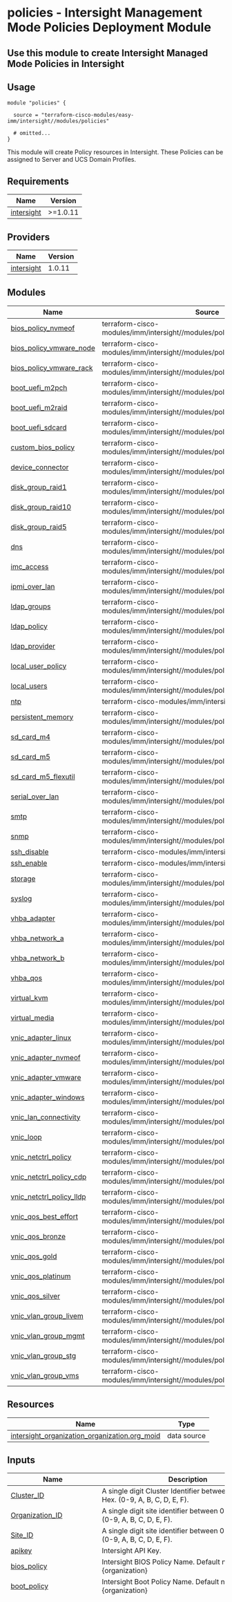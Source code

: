 # policies - Intersight Management Mode Policies Deployment Module

## Use this module to create Intersight Managed Mode Policies in Intersight

## Usage

```hcl
module "policies" {

  source = "terraform-cisco-modules/easy-imm/intersight//modules/policies"

  # omitted...
}
```

This module will create Policy resources in Intersight.  These Policies can be assigned to Server and UCS Domain Profiles.  

<!-- BEGINNING OF PRE-COMMIT-TERRAFORM DOCS HOOK -->
## Requirements

| Name | Version |
|------|---------|
| <a name="requirement_intersight"></a> [intersight](#requirement\_intersight) | >=1.0.11 |

## Providers

| Name | Version |
|------|---------|
| <a name="provider_intersight"></a> [intersight](#provider\_intersight) | 1.0.11 |

## Modules

| Name | Source | Version |
|------|--------|---------|
| <a name="module_bios_policy_nvmeof"></a> [bios\_policy\_nvmeof](#module\_bios\_policy\_nvmeof) | terraform-cisco-modules/imm/intersight//modules/policies_bios | n/a |
| <a name="module_bios_policy_vmware_node"></a> [bios\_policy\_vmware\_node](#module\_bios\_policy\_vmware\_node) | terraform-cisco-modules/imm/intersight//modules/policies_bios | n/a |
| <a name="module_bios_policy_vmware_rack"></a> [bios\_policy\_vmware\_rack](#module\_bios\_policy\_vmware\_rack) | terraform-cisco-modules/imm/intersight//modules/policies_bios | n/a |
| <a name="module_boot_uefi_m2pch"></a> [boot\_uefi\_m2pch](#module\_boot\_uefi\_m2pch) | terraform-cisco-modules/imm/intersight//modules/policies_boot_order | n/a |
| <a name="module_boot_uefi_m2raid"></a> [boot\_uefi\_m2raid](#module\_boot\_uefi\_m2raid) | terraform-cisco-modules/imm/intersight//modules/policies_boot_order | n/a |
| <a name="module_boot_uefi_sdcard"></a> [boot\_uefi\_sdcard](#module\_boot\_uefi\_sdcard) | terraform-cisco-modules/imm/intersight//modules/policies_boot_order | n/a |
| <a name="module_custom_bios_policy"></a> [custom\_bios\_policy](#module\_custom\_bios\_policy) | terraform-cisco-modules/imm/intersight//modules/policies_bios | n/a |
| <a name="module_device_connector"></a> [device\_connector](#module\_device\_connector) | terraform-cisco-modules/imm/intersight//modules/policies_device_connector | n/a |
| <a name="module_disk_group_raid1"></a> [disk\_group\_raid1](#module\_disk\_group\_raid1) | terraform-cisco-modules/imm/intersight//modules/policies_disk_group | n/a |
| <a name="module_disk_group_raid10"></a> [disk\_group\_raid10](#module\_disk\_group\_raid10) | terraform-cisco-modules/imm/intersight//modules/policies_disk_group | n/a |
| <a name="module_disk_group_raid5"></a> [disk\_group\_raid5](#module\_disk\_group\_raid5) | terraform-cisco-modules/imm/intersight//modules/policies_disk_group | n/a |
| <a name="module_dns"></a> [dns](#module\_dns) | terraform-cisco-modules/imm/intersight//modules/policies_network_connectivity | n/a |
| <a name="module_imc_access"></a> [imc\_access](#module\_imc\_access) | terraform-cisco-modules/imm/intersight//modules/policies_imc_access | n/a |
| <a name="module_ipmi_over_lan"></a> [ipmi\_over\_lan](#module\_ipmi\_over\_lan) | terraform-cisco-modules/imm/intersight//modules/policies_ipmi_over_lan | n/a |
| <a name="module_ldap_groups"></a> [ldap\_groups](#module\_ldap\_groups) | terraform-cisco-modules/imm/intersight//modules/policies_ldap_group | n/a |
| <a name="module_ldap_policy"></a> [ldap\_policy](#module\_ldap\_policy) | terraform-cisco-modules/imm/intersight//modules/policies_ldap_policy | n/a |
| <a name="module_ldap_provider"></a> [ldap\_provider](#module\_ldap\_provider) | terraform-cisco-modules/imm/intersight//modules/policies_ldap_provider | n/a |
| <a name="module_local_user_policy"></a> [local\_user\_policy](#module\_local\_user\_policy) | terraform-cisco-modules/imm/intersight//modules/policies_local_user_policy | n/a |
| <a name="module_local_users"></a> [local\_users](#module\_local\_users) | terraform-cisco-modules/imm/intersight//modules/policies_local_user | n/a |
| <a name="module_ntp"></a> [ntp](#module\_ntp) | terraform-cisco-modules/imm/intersight//modules/policies_ntp | n/a |
| <a name="module_persistent_memory"></a> [persistent\_memory](#module\_persistent\_memory) | terraform-cisco-modules/imm/intersight//modules/policies_persistent_memory | n/a |
| <a name="module_sd_card_m4"></a> [sd\_card\_m4](#module\_sd\_card\_m4) | terraform-cisco-modules/imm/intersight//modules/policies_sd_card | n/a |
| <a name="module_sd_card_m5"></a> [sd\_card\_m5](#module\_sd\_card\_m5) | terraform-cisco-modules/imm/intersight//modules/policies_sd_card | n/a |
| <a name="module_sd_card_m5_flexutil"></a> [sd\_card\_m5\_flexutil](#module\_sd\_card\_m5\_flexutil) | terraform-cisco-modules/imm/intersight//modules/policies_sd_card | n/a |
| <a name="module_serial_over_lan"></a> [serial\_over\_lan](#module\_serial\_over\_lan) | terraform-cisco-modules/imm/intersight//modules/policies_serial_over_lan | n/a |
| <a name="module_smtp"></a> [smtp](#module\_smtp) | terraform-cisco-modules/imm/intersight//modules/policies_smtp | n/a |
| <a name="module_snmp"></a> [snmp](#module\_snmp) | terraform-cisco-modules/imm/intersight//modules/policies_snmp | n/a |
| <a name="module_ssh_disable"></a> [ssh\_disable](#module\_ssh\_disable) | terraform-cisco-modules/imm/intersight//modules/policies_ssh | n/a |
| <a name="module_ssh_enable"></a> [ssh\_enable](#module\_ssh\_enable) | terraform-cisco-modules/imm/intersight//modules/policies_ssh | n/a |
| <a name="module_storage"></a> [storage](#module\_storage) | terraform-cisco-modules/imm/intersight//modules/policies_storage | n/a |
| <a name="module_syslog"></a> [syslog](#module\_syslog) | terraform-cisco-modules/imm/intersight//modules/policies_syslog | n/a |
| <a name="module_vhba_adapter"></a> [vhba\_adapter](#module\_vhba\_adapter) | terraform-cisco-modules/imm/intersight//modules/policies_vhba_adapter | n/a |
| <a name="module_vhba_network_a"></a> [vhba\_network\_a](#module\_vhba\_network\_a) | terraform-cisco-modules/imm/intersight//modules/policies_vhba_network | n/a |
| <a name="module_vhba_network_b"></a> [vhba\_network\_b](#module\_vhba\_network\_b) | terraform-cisco-modules/imm/intersight//modules/policies_vhba_network | n/a |
| <a name="module_vhba_qos"></a> [vhba\_qos](#module\_vhba\_qos) | terraform-cisco-modules/imm/intersight//modules/policies_vhba_qos | n/a |
| <a name="module_virtual_kvm"></a> [virtual\_kvm](#module\_virtual\_kvm) | terraform-cisco-modules/imm/intersight//modules/policies_virtual_kvm | n/a |
| <a name="module_virtual_media"></a> [virtual\_media](#module\_virtual\_media) | terraform-cisco-modules/imm/intersight//modules/policies_virtual_media | n/a |
| <a name="module_vnic_adapter_linux"></a> [vnic\_adapter\_linux](#module\_vnic\_adapter\_linux) | terraform-cisco-modules/imm/intersight//modules/policies_vnic_adapter | n/a |
| <a name="module_vnic_adapter_nvmeof"></a> [vnic\_adapter\_nvmeof](#module\_vnic\_adapter\_nvmeof) | terraform-cisco-modules/imm/intersight//modules/policies_vnic_adapter | n/a |
| <a name="module_vnic_adapter_vmware"></a> [vnic\_adapter\_vmware](#module\_vnic\_adapter\_vmware) | terraform-cisco-modules/imm/intersight//modules/policies_vnic_adapter | n/a |
| <a name="module_vnic_adapter_windows"></a> [vnic\_adapter\_windows](#module\_vnic\_adapter\_windows) | terraform-cisco-modules/imm/intersight//modules/policies_vnic_adapter | n/a |
| <a name="module_vnic_lan_connectivity"></a> [vnic\_lan\_connectivity](#module\_vnic\_lan\_connectivity) | terraform-cisco-modules/imm/intersight//modules/policies_vnic_lan_connectivity | n/a |
| <a name="module_vnic_loop"></a> [vnic\_loop](#module\_vnic\_loop) | terraform-cisco-modules/imm/intersight//modules/policies_vnic_loop | n/a |
| <a name="module_vnic_netctrl_policy"></a> [vnic\_netctrl\_policy](#module\_vnic\_netctrl\_policy) | terraform-cisco-modules/imm/intersight//modules/policies_vnic_network_control | n/a |
| <a name="module_vnic_netctrl_policy_cdp"></a> [vnic\_netctrl\_policy\_cdp](#module\_vnic\_netctrl\_policy\_cdp) | terraform-cisco-modules/imm/intersight//modules/policies_vnic_network_control | n/a |
| <a name="module_vnic_netctrl_policy_lldp"></a> [vnic\_netctrl\_policy\_lldp](#module\_vnic\_netctrl\_policy\_lldp) | terraform-cisco-modules/imm/intersight//modules/policies_vnic_network_control | n/a |
| <a name="module_vnic_qos_best_effort"></a> [vnic\_qos\_best\_effort](#module\_vnic\_qos\_best\_effort) | terraform-cisco-modules/imm/intersight//modules/policies_vnic_qos | n/a |
| <a name="module_vnic_qos_bronze"></a> [vnic\_qos\_bronze](#module\_vnic\_qos\_bronze) | terraform-cisco-modules/imm/intersight//modules/policies_vnic_qos | n/a |
| <a name="module_vnic_qos_gold"></a> [vnic\_qos\_gold](#module\_vnic\_qos\_gold) | terraform-cisco-modules/imm/intersight//modules/policies_vnic_qos | n/a |
| <a name="module_vnic_qos_platinum"></a> [vnic\_qos\_platinum](#module\_vnic\_qos\_platinum) | terraform-cisco-modules/imm/intersight//modules/policies_vnic_qos | n/a |
| <a name="module_vnic_qos_silver"></a> [vnic\_qos\_silver](#module\_vnic\_qos\_silver) | terraform-cisco-modules/imm/intersight//modules/policies_vnic_qos | n/a |
| <a name="module_vnic_vlan_group_livem"></a> [vnic\_vlan\_group\_livem](#module\_vnic\_vlan\_group\_livem) | terraform-cisco-modules/imm/intersight//modules/policies_vnic_network_group | n/a |
| <a name="module_vnic_vlan_group_mgmt"></a> [vnic\_vlan\_group\_mgmt](#module\_vnic\_vlan\_group\_mgmt) | terraform-cisco-modules/imm/intersight//modules/policies_vnic_network_group | n/a |
| <a name="module_vnic_vlan_group_stg"></a> [vnic\_vlan\_group\_stg](#module\_vnic\_vlan\_group\_stg) | terraform-cisco-modules/imm/intersight//modules/policies_vnic_network_group | n/a |
| <a name="module_vnic_vlan_group_vms"></a> [vnic\_vlan\_group\_vms](#module\_vnic\_vlan\_group\_vms) | terraform-cisco-modules/imm/intersight//modules/policies_vnic_network_group | n/a |

## Resources

| Name | Type |
|------|------|
| [intersight_organization_organization.org_moid](https://registry.terraform.io/providers/CiscoDevNet/intersight/latest/docs/data-sources/organization_organization) | data source |

## Inputs

| Name | Description | Type | Default | Required |
|------|-------------|------|---------|:--------:|
| <a name="input_Cluster_ID"></a> [Cluster\_ID](#input\_Cluster\_ID) | A single digit Cluster Identifier between 0 and 256 in Hex. (0-9, A, B, C, D, E, F). | `string` | `"0"` | no |
| <a name="input_Organization_ID"></a> [Organization\_ID](#input\_Organization\_ID) | A single digit site identifier between 0 and 15 in Hex. (0-9, A, B, C, D, E, F). | `string` | `"0"` | no |
| <a name="input_Site_ID"></a> [Site\_ID](#input\_Site\_ID) | A single digit site identifier between 0 and 15 in Hex. (0-9, A, B, C, D, E, F). | `string` | `"0"` | no |
| <a name="input_apikey"></a> [apikey](#input\_apikey) | Intersight API Key. | `string` | n/a | yes |
| <a name="input_bios_policy"></a> [bios\_policy](#input\_bios\_policy) | Intersight BIOS Policy Name.  Default name is {organization} | `string` | `""` | no |
| <a name="input_boot_policy"></a> [boot\_policy](#input\_boot\_policy) | Intersight Boot Policy Name.  Default name is {organization} | `string` | `""` | no |
| <a name="input_custom_bios_policy"></a> [custom\_bios\_policy](#input\_custom\_bios\_policy) | Intersight UCS Domain Profile Variable Map.<br>1. organization - Name of the Intersight Organization to assign this pool to.  https://intersight.com/an/settings/organizations/ <br>2. For the remainder of the option documentation refer to these sources:<br>* https://github.com/terraform-cisco-modules/terraform-intersight-imm/tree/master/modules/domain_profile_cluster<br>* https://github.com/terraform-cisco-modules/terraform-intersight-imm/tree/master/modules/domain_profile_switch | <pre>map(object(<br>    {<br>      description                           = optional(string)<br>      organization                          = optional(string)<br>      name                                  = optional(string)<br>      profiles                              = optional(list(string))<br>      tags                                  = optional(list(map(string)))<br>      boot_option_num_retry                 = optional(string)<br>      boot_option_re_cool_down              = optional(string)<br>      boot_option_retry                     = optional(string)<br>      ipv4http                              = optional(string)<br>      ipv4pxe                               = optional(string)<br>      ipv6http                              = optional(string)<br>      ipv6pxe                               = optional(string)<br>      network_stack                         = optional(string)<br>      onboard_scu_storage_support           = optional(string)<br>      onboard_scu_storage_sw_stack          = optional(string)<br>      pop_support                           = optional(string)<br>      psata                                 = optional(string)<br>      sata_mode_select                      = optional(string)<br>      vmd_enable                            = optional(string)<br>      intel_vt_for_directed_io              = optional(string)<br>      intel_vtd_coherency_support           = optional(string)<br>      intel_vtd_interrupt_remapping         = optional(string)<br>      intel_vtd_pass_through_dma_support    = optional(string)<br>      intel_vtdats_support                  = optional(string)<br>      acs_control_gpu1state                 = optional(string)<br>      acs_control_gpu2state                 = optional(string)<br>      acs_control_gpu3state                 = optional(string)<br>      acs_control_gpu4state                 = optional(string)<br>      acs_control_gpu5state                 = optional(string)<br>      acs_control_gpu6state                 = optional(string)<br>      acs_control_gpu7state                 = optional(string)<br>      acs_control_gpu8state                 = optional(string)<br>      acs_control_slot11state               = optional(string)<br>      acs_control_slot12state               = optional(string)<br>      acs_control_slot13state               = optional(string)<br>      acs_control_slot14state               = optional(string)<br>      cdn_support                           = optional(string)<br>      edpc_en                               = optional(string)<br>      enable_clock_spread_spec              = optional(string)<br>      lom_port0state                        = optional(string)<br>      lom_port1state                        = optional(string)<br>      lom_port2state                        = optional(string)<br>      lom_port3state                        = optional(string)<br>      lom_ports_all_state                   = optional(string)<br>      pci_option_ro_ms                      = optional(string)<br>      pci_rom_clp                           = optional(string)<br>      pcie_ari_support                      = optional(string)<br>      pcie_pll_ssc                          = optional(string)<br>      pcie_slot_mraid1link_speed            = optional(string)<br>      pcie_slot_mraid1option_rom            = optional(string)<br>      pcie_slot_mraid2link_speed            = optional(string)<br>      pcie_slot_mraid2option_rom            = optional(string)<br>      pcie_slot_mstorraid_link_speed        = optional(string)<br>      pcie_slot_mstorraid_option_rom        = optional(string)<br>      pcie_slot_nvme1link_speed             = optional(string)<br>      pcie_slot_nvme1option_rom             = optional(string)<br>      pcie_slot_nvme2link_speed             = optional(string)<br>      pcie_slot_nvme2option_rom             = optional(string)<br>      pcie_slot_nvme3link_speed             = optional(string)<br>      pcie_slot_nvme3option_rom             = optional(string)<br>      pcie_slot_nvme4link_speed             = optional(string)<br>      pcie_slot_nvme4option_rom             = optional(string)<br>      pcie_slot_nvme5link_speed             = optional(string)<br>      pcie_slot_nvme5option_rom             = optional(string)<br>      pcie_slot_nvme6link_speed             = optional(string)<br>      pcie_slot_nvme6option_rom             = optional(string)<br>      slot10link_speed                      = optional(string)<br>      slot10state                           = optional(string)<br>      slot11link_speed                      = optional(string)<br>      slot11state                           = optional(string)<br>      slot12link_speed                      = optional(string)<br>      slot12state                           = optional(string)<br>      slot13state                           = optional(string)<br>      slot14state                           = optional(string)<br>      slot1link_speed                       = optional(string)<br>      slot1state                            = optional(string)<br>      slot2link_speed                       = optional(string)<br>      slot2state                            = optional(string)<br>      slot3link_speed                       = optional(string)<br>      slot3state                            = optional(string)<br>      slot4link_speed                       = optional(string)<br>      slot4state                            = optional(string)<br>      slot5link_speed                       = optional(string)<br>      slot5state                            = optional(string)<br>      slot6link_speed                       = optional(string)<br>      slot6state                            = optional(string)<br>      slot7link_speed                       = optional(string)<br>      slot7state                            = optional(string)<br>      slot8link_speed                       = optional(string)<br>      slot8state                            = optional(string)<br>      slot9link_speed                       = optional(string)<br>      slot9state                            = optional(string)<br>      slot_flom_link_speed                  = optional(string)<br>      slot_front_nvme10link_speed           = optional(string)<br>      slot_front_nvme10option_rom           = optional(string)<br>      slot_front_nvme11link_speed           = optional(string)<br>      slot_front_nvme11option_rom           = optional(string)<br>      slot_front_nvme12link_speed           = optional(string)<br>      slot_front_nvme12option_rom           = optional(string)<br>      slot_front_nvme13option_rom           = optional(string)<br>      slot_front_nvme14option_rom           = optional(string)<br>      slot_front_nvme15option_rom           = optional(string)<br>      slot_front_nvme16option_rom           = optional(string)<br>      slot_front_nvme17option_rom           = optional(string)<br>      slot_front_nvme18option_rom           = optional(string)<br>      slot_front_nvme19option_rom           = optional(string)<br>      slot_front_nvme1link_speed            = optional(string)<br>      slot_front_nvme1option_rom            = optional(string)<br>      slot_front_nvme20option_rom           = optional(string)<br>      slot_front_nvme21option_rom           = optional(string)<br>      slot_front_nvme22option_rom           = optional(string)<br>      slot_front_nvme23option_rom           = optional(string)<br>      slot_front_nvme24option_rom           = optional(string)<br>      slot_front_nvme2link_speed            = optional(string)<br>      slot_front_nvme2option_rom            = optional(string)<br>      slot_front_nvme3link_speed            = optional(string)<br>      slot_front_nvme3option_rom            = optional(string)<br>      slot_front_nvme4link_speed            = optional(string)<br>      slot_front_nvme4option_rom            = optional(string)<br>      slot_front_nvme5link_speed            = optional(string)<br>      slot_front_nvme5option_rom            = optional(string)<br>      slot_front_nvme6link_speed            = optional(string)<br>      slot_front_nvme6option_rom            = optional(string)<br>      slot_front_nvme7link_speed            = optional(string)<br>      slot_front_nvme7option_rom            = optional(string)<br>      slot_front_nvme8link_speed            = optional(string)<br>      slot_front_nvme8option_rom            = optional(string)<br>      slot_front_nvme9link_speed            = optional(string)<br>      slot_front_nvme9option_rom            = optional(string)<br>      slot_front_slot5link_speed            = optional(string)<br>      slot_front_slot6link_speed            = optional(string)<br>      slot_gpu1state                        = optional(string)<br>      slot_gpu2state                        = optional(string)<br>      slot_gpu3state                        = optional(string)<br>      slot_gpu4state                        = optional(string)<br>      slot_gpu5state                        = optional(string)<br>      slot_gpu6state                        = optional(string)<br>      slot_gpu7state                        = optional(string)<br>      slot_gpu8state                        = optional(string)<br>      slot_hba_link_speed                   = optional(string)<br>      slot_hba_state                        = optional(string)<br>      slot_lom1link                         = optional(string)<br>      slot_lom2link                         = optional(string)<br>      slot_mezz_state                       = optional(string)<br>      slot_mlom_link_speed                  = optional(string)<br>      slot_mlom_state                       = optional(string)<br>      slot_mraid_link_speed                 = optional(string)<br>      slot_mraid_state                      = optional(string)<br>      slot_n10state                         = optional(string)<br>      slot_n11state                         = optional(string)<br>      slot_n12state                         = optional(string)<br>      slot_n13state                         = optional(string)<br>      slot_n14state                         = optional(string)<br>      slot_n15state                         = optional(string)<br>      slot_n16state                         = optional(string)<br>      slot_n17state                         = optional(string)<br>      slot_n18state                         = optional(string)<br>      slot_n19state                         = optional(string)<br>      slot_n1state                          = optional(string)<br>      slot_n20state                         = optional(string)<br>      slot_n21state                         = optional(string)<br>      slot_n22state                         = optional(string)<br>      slot_n23state                         = optional(string)<br>      slot_n24state                         = optional(string)<br>      slot_n2state                          = optional(string)<br>      slot_n3state                          = optional(string)<br>      slot_n4state                          = optional(string)<br>      slot_n5state                          = optional(string)<br>      slot_n6state                          = optional(string)<br>      slot_n7state                          = optional(string)<br>      slot_n8state                          = optional(string)<br>      slot_n9state                          = optional(string)<br>      slot_raid_link_speed                  = optional(string)<br>      slot_raid_state                       = optional(string)<br>      slot_rear_nvme1link_speed             = optional(string)<br>      slot_rear_nvme1state                  = optional(string)<br>      slot_rear_nvme2link_speed             = optional(string)<br>      slot_rear_nvme2state                  = optional(string)<br>      slot_rear_nvme3link_speed             = optional(string)<br>      slot_rear_nvme3state                  = optional(string)<br>      slot_rear_nvme4link_speed             = optional(string)<br>      slot_rear_nvme4state                  = optional(string)<br>      slot_rear_nvme5state                  = optional(string)<br>      slot_rear_nvme6state                  = optional(string)<br>      slot_rear_nvme7state                  = optional(string)<br>      slot_rear_nvme8state                  = optional(string)<br>      slot_riser1link_speed                 = optional(string)<br>      slot_riser1slot1link_speed            = optional(string)<br>      slot_riser1slot2link_speed            = optional(string)<br>      slot_riser1slot3link_speed            = optional(string)<br>      slot_riser2link_speed                 = optional(string)<br>      slot_riser2slot4link_speed            = optional(string)<br>      slot_riser2slot5link_speed            = optional(string)<br>      slot_riser2slot6link_speed            = optional(string)<br>      slot_sas_state                        = optional(string)<br>      slot_ssd_slot1link_speed              = optional(string)<br>      slot_ssd_slot2link_speed              = optional(string)<br>      post_error_pause                      = optional(string)<br>      tpm_support                           = optional(string)<br>      advanced_mem_test                     = optional(string)<br>      bme_dma_mitigation                    = optional(string)<br>      burst_and_postponed_refresh           = optional(string)<br>      cbs_cmn_cpu_smee                      = optional(string)<br>      cbs_cmn_gnb_nb_iommu                  = optional(string)<br>      cbs_cmn_mem_ctrl_bank_group_swap_ddr4 = optional(string)<br>      cbs_cmn_mem_map_bank_interleave_ddr4  = optional(string)<br>      cbs_dbg_cpu_snp_mem_cover             = optional(string)<br>      cbs_dbg_cpu_snp_mem_size_cover        = optional(string)<br>      cbs_df_cmn_dram_nps                   = optional(string)<br>      cbs_df_cmn_mem_intlv                  = optional(string)<br>      cbs_df_cmn_mem_intlv_size             = optional(string)<br>      cbs_sev_snp_support                   = optional(string)<br>      cke_low_policy                        = optional(string)<br>      cr_qos                                = optional(string)<br>      crfastgo_config                       = optional(string)<br>      dcpmm_firmware_downgrade              = optional(string)<br>      dram_refresh_rate                     = optional(string)<br>      dram_sw_thermal_throttling            = optional(string)<br>      eadr_support                          = optional(string)<br>      lv_ddr_mode                           = optional(string)<br>      memory_bandwidth_boost                = optional(string)<br>      memory_refresh_rate                   = optional(string)<br>      memory_size_limit                     = optional(string)<br>      memory_thermal_throttling             = optional(string)<br>      mirroring_mode                        = optional(string)<br>      numa_optimized                        = optional(string)<br>      nvmdimm_perform_config                = optional(string)<br>      operation_mode                        = optional(string)<br>      panic_high_watermark                  = optional(string)<br>      partial_cache_line_sparing            = optional(string)<br>      partial_mirror_mode_config            = optional(string)<br>      partial_mirror_percent                = optional(string)<br>      partial_mirror_value1                 = optional(string)<br>      partial_mirror_value2                 = optional(string)<br>      partial_mirror_value3                 = optional(string)<br>      partial_mirror_value4                 = optional(string)<br>      pc_ie_ras_support                     = optional(string)<br>      post_package_repair                   = optional(string)<br>      select_memory_ras_configuration       = optional(string)<br>      select_ppr_type                       = optional(string)<br>      sev                                   = optional(string)<br>      smee                                  = optional(string)<br>      snoopy_mode_for2lm                    = optional(string)<br>      snoopy_mode_for_ad                    = optional(string)<br>      sparing_mode                          = optional(string)<br>      tsme                                  = optional(string)<br>      uma_based_clustering                  = optional(string)<br>      vol_memory_mode                       = optional(string)<br>      aspm_support                          = optional(string)<br>      ioh_resource                          = optional(string)<br>      memory_mapped_io_above4gb             = optional(string)<br>      mmcfg_base                            = optional(string)<br>      onboard10gbit_lom                     = optional(string)<br>      onboard_gbit_lom                      = optional(string)<br>      pc_ie_ssd_hot_plug_support            = optional(string)<br>      sr_iov                                = optional(string)<br>      vga_priority                          = optional(string)<br>      cbs_cmn_cpu_cpb                       = optional(string)<br>      cbs_cmn_cpu_global_cstate_ctrl        = optional(string)<br>      cbs_cmn_cpu_l1stream_hw_prefetcher    = optional(string)<br>      cbs_cmn_cpu_l2stream_hw_prefetcher    = optional(string)<br>      cbs_cmn_determinism_slider            = optional(string)<br>      cbs_cmn_efficiency_mode_en            = optional(string)<br>      cbs_cmn_gnb_smucppc                   = optional(string)<br>      cbs_cmnc_tdp_ctl                      = optional(string)<br>      adjacent_cache_line_prefetch          = optional(string)<br>      altitude                              = optional(string)<br>      auto_cc_state                         = optional(string)<br>      autonumous_cstate_enable              = optional(string)<br>      boot_performance_mode                 = optional(string)<br>      cbs_cmn_apbdis                        = optional(string)<br>      cbs_cmn_cpu_gen_downcore_ctrl         = optional(string)<br>      cbs_cmn_cpu_streaming_stores_ctrl     = optional(string)<br>      cbs_cmn_fixed_soc_pstate              = optional(string)<br>      cbs_cmn_gnb_smu_df_cstates            = optional(string)<br>      cbs_cpu_ccd_ctrl_ssp                  = optional(string)<br>      cbs_cpu_core_ctrl                     = optional(string)<br>      cbs_cpu_smt_ctrl                      = optional(string)<br>      cbs_df_cmn_acpi_srat_l3numa           = optional(string)<br>      channel_inter_leave                   = optional(string)<br>      cisco_xgmi_max_speed                  = optional(string)<br>      closed_loop_therm_throtl              = optional(string)<br>      cmci_enable                           = optional(string)<br>      config_tdp                            = optional(string)<br>      config_tdp_level                      = optional(string)<br>      core_multi_processing                 = optional(string)<br>      cpu_energy_performance                = optional(string)<br>      cpu_frequency_floor                   = optional(string)<br>      cpu_performance                       = optional(string)<br>      cpu_power_management                  = optional(string)<br>      demand_scrub                          = optional(string)<br>      direct_cache_access                   = optional(string)<br>      dram_clock_throttling                 = optional(string)<br>      energy_efficient_turbo                = optional(string)<br>      eng_perf_tuning                       = optional(string)<br>      enhanced_intel_speed_step_tech        = optional(string)<br>      epp_enable                            = optional(string)<br>      epp_profile                           = optional(string)<br>      execute_disable_bit                   = optional(string)<br>      extended_apic                         = optional(string)<br>      hardware_prefetch                     = optional(string)<br>      hwpm_enable                           = optional(string)<br>      imc_interleave                        = optional(string)<br>      intel_dynamic_speed_select            = optional(string)<br>      intel_hyper_threading_tech            = optional(string)<br>      intel_speed_select                    = optional(string)<br>      intel_turbo_boost_tech                = optional(string)<br>      intel_virtualization_technology       = optional(string)<br>      ioh_error_enable                      = optional(string)<br>      ip_prefetch                           = optional(string)<br>      kti_prefetch                          = optional(string)<br>      llc_prefetch                          = optional(string)<br>      memory_inter_leave                    = optional(string)<br>      package_cstate_limit                  = optional(string)<br>      patrol_scrub                          = optional(string)<br>      patrol_scrub_duration                 = optional(string)<br>      processor_c1e                         = optional(string)<br>      processor_c3report                    = optional(string)<br>      processor_c6report                    = optional(string)<br>      processor_cstate                      = optional(string)<br>      pstate_coord_type                     = optional(string)<br>      pwr_perf_tuning                       = optional(string)<br>      qpi_link_speed                        = optional(string)<br>      rank_inter_leave                      = optional(string)<br>      single_pctl_enable                    = optional(string)<br>      smt_mode                              = optional(string)<br>      snc                                   = optional(string)<br>      streamer_prefetch                     = optional(string)<br>      svm_mode                              = optional(string)<br>      ufs_disable                           = optional(string)<br>      work_load_config                      = optional(string)<br>      xpt_prefetch                          = optional(string)<br>      qpi_link_frequency                    = optional(string)<br>      qpi_snoop_mode                        = optional(string)<br>      serial_port_aenable                   = optional(string)<br>      assert_nmi_on_perr                    = optional(string)<br>      assert_nmi_on_serr                    = optional(string)<br>      baud_rate                             = optional(string)<br>      cdn_enable                            = optional(string)<br>      cisco_adaptive_mem_training           = optional(string)<br>      cisco_debug_level                     = optional(string)<br>      cisco_oprom_launch_optimization       = optional(string)<br>      console_redirection                   = optional(string)<br>      flow_control                          = optional(string)<br>      frb2enable                            = optional(string)<br>      legacy_os_redirection                 = optional(string)<br>      os_boot_watchdog_timer                = optional(string)<br>      os_boot_watchdog_timer_policy         = optional(string)<br>      os_boot_watchdog_timer_timeout        = optional(string)<br>      out_of_band_mgmt_port                 = optional(string)<br>      putty_key_pad                         = optional(string)<br>      redirection_after_post                = optional(string)<br>      terminal_type                         = optional(string)<br>      ucsm_boot_order_rule                  = optional(string)<br>      enable_mktme                          = optional(string)<br>      enable_sgx                            = optional(string)<br>      enable_tme                            = optional(string)<br>      epoch_update                          = optional(string)<br>      sgx_auto_registration_agent           = optional(string)<br>      sgx_epoch0                            = optional(string)<br>      sgx_epoch1                            = optional(string)<br>      sgx_factory_reset                     = optional(string)<br>      sgx_le_pub_key_hash0                  = optional(string)<br>      sgx_le_pub_key_hash1                  = optional(string)<br>      sgx_le_pub_key_hash2                  = optional(string)<br>      sgx_le_pub_key_hash3                  = optional(string)<br>      sgx_le_wr                             = optional(string)<br>      sgx_package_info_in_band_access       = optional(string)<br>      sgx_qos                               = optional(string)<br>      tpm_control                           = optional(string)<br>      tpm_pending_operation                 = optional(string)<br>      txt_support                           = optional(string)<br>      all_usb_devices                       = optional(string)<br>      legacy_usb_support                    = optional(string)<br>      make_device_non_bootable              = optional(string)<br>      pch_usb30mode                         = optional(string)<br>      usb_emul6064                          = optional(string)<br>      usb_port_front                        = optional(string)<br>      usb_port_internal                     = optional(string)<br>      usb_port_kvm                          = optional(string)<br>      usb_port_rear                         = optional(string)<br>      usb_port_sd_card                      = optional(string)<br>      usb_port_vmedia                       = optional(string)<br>      usb_xhci_support                      = optional(string)<br>    }<br>  ))</pre> | <pre>{<br>  "default": {<br>    "acs_control_gpu1state": "platform-default",<br>    "acs_control_gpu2state": "platform-default",<br>    "acs_control_gpu3state": "platform-default",<br>    "acs_control_gpu4state": "platform-default",<br>    "acs_control_gpu5state": "platform-default",<br>    "acs_control_gpu6state": "platform-default",<br>    "acs_control_gpu7state": "platform-default",<br>    "acs_control_gpu8state": "platform-default",<br>    "acs_control_slot11state": "platform-default",<br>    "acs_control_slot12state": "platform-default",<br>    "acs_control_slot13state": "platform-default",<br>    "acs_control_slot14state": "platform-default",<br>    "adjacent_cache_line_prefetch": "platform-default",<br>    "advanced_mem_test": "platform-default",<br>    "all_usb_devices": "platform-default",<br>    "altitude": "platform-default",<br>    "aspm_support": "platform-default",<br>    "assert_nmi_on_perr": "platform-default",<br>    "assert_nmi_on_serr": "platform-default",<br>    "auto_cc_state": "platform-default",<br>    "autonumous_cstate_enable": "platform-default",<br>    "baud_rate": "platform-default",<br>    "bme_dma_mitigation": "platform-default",<br>    "boot_option_num_retry": "platform-default",<br>    "boot_option_re_cool_down": "platform-default",<br>    "boot_option_retry": "platform-default",<br>    "boot_performance_mode": "platform-default",<br>    "burst_and_postponed_refresh": "platform-default",<br>    "cbs_cmn_apbdis": "platform-default",<br>    "cbs_cmn_cpu_cpb": "platform-default",<br>    "cbs_cmn_cpu_gen_downcore_ctrl": "platform-default",<br>    "cbs_cmn_cpu_global_cstate_ctrl": "platform-default",<br>    "cbs_cmn_cpu_l1stream_hw_prefetcher": "platform-default",<br>    "cbs_cmn_cpu_l2stream_hw_prefetcher": "platform-default",<br>    "cbs_cmn_cpu_smee": "platform-default",<br>    "cbs_cmn_cpu_streaming_stores_ctrl": "platform-default",<br>    "cbs_cmn_determinism_slider": "platform-default",<br>    "cbs_cmn_efficiency_mode_en": "platform-default",<br>    "cbs_cmn_fixed_soc_pstate": "platform-default",<br>    "cbs_cmn_gnb_nb_iommu": "platform-default",<br>    "cbs_cmn_gnb_smu_df_cstates": "platform-default",<br>    "cbs_cmn_gnb_smucppc": "platform-default",<br>    "cbs_cmn_mem_ctrl_bank_group_swap_ddr4": "platform-default",<br>    "cbs_cmn_mem_map_bank_interleave_ddr4": "platform-default",<br>    "cbs_cmnc_tdp_ctl": "platform-default",<br>    "cbs_cpu_ccd_ctrl_ssp": "platform-default",<br>    "cbs_cpu_core_ctrl": "platform-default",<br>    "cbs_cpu_smt_ctrl": "platform-default",<br>    "cbs_dbg_cpu_snp_mem_cover": "platform-default",<br>    "cbs_dbg_cpu_snp_mem_size_cover": "platform-default",<br>    "cbs_df_cmn_acpi_srat_l3numa": "platform-default",<br>    "cbs_df_cmn_dram_nps": "platform-default",<br>    "cbs_df_cmn_mem_intlv": "platform-default",<br>    "cbs_df_cmn_mem_intlv_size": "platform-default",<br>    "cbs_sev_snp_support": "platform-default",<br>    "cdn_enable": "platform-default",<br>    "cdn_support": "platform-default",<br>    "channel_inter_leave": "platform-default",<br>    "cisco_adaptive_mem_training": "platform-default",<br>    "cisco_debug_level": "platform-default",<br>    "cisco_oprom_launch_optimization": "platform-default",<br>    "cisco_xgmi_max_speed": "platform-default",<br>    "cke_low_policy": "platform-default",<br>    "closed_loop_therm_throtl": "platform-default",<br>    "cmci_enable": "platform-default",<br>    "config_tdp": "platform-default",<br>    "config_tdp_level": "platform-default",<br>    "console_redirection": "platform-default",<br>    "core_multi_processing": "platform-default",<br>    "cpu_energy_performance": "platform-default",<br>    "cpu_frequency_floor": "platform-default",<br>    "cpu_performance": "platform-default",<br>    "cpu_power_management": "platform-default",<br>    "cr_qos": "platform-default",<br>    "crfastgo_config": "platform-default",<br>    "dcpmm_firmware_downgrade": "platform-default",<br>    "demand_scrub": "platform-default",<br>    "description": "",<br>    "direct_cache_access": "platform-default",<br>    "dram_clock_throttling": "platform-default",<br>    "dram_refresh_rate": "platform-default",<br>    "dram_sw_thermal_throttling": "platform-default",<br>    "eadr_support": "platform-default",<br>    "edpc_en": "platform-default",<br>    "enable_clock_spread_spec": "platform-default",<br>    "enable_mktme": "platform-default",<br>    "enable_sgx": "platform-default",<br>    "enable_tme": "platform-default",<br>    "energy_efficient_turbo": "platform-default",<br>    "eng_perf_tuning": "platform-default",<br>    "enhanced_intel_speed_step_tech": "platform-default",<br>    "epoch_update": "platform-default",<br>    "epp_enable": "platform-default",<br>    "epp_profile": "platform-default",<br>    "execute_disable_bit": "platform-default",<br>    "extended_apic": "platform-default",<br>    "flow_control": "platform-default",<br>    "frb2enable": "platform-default",<br>    "hardware_prefetch": "platform-default",<br>    "hwpm_enable": "platform-default",<br>    "imc_interleave": "platform-default",<br>    "intel_dynamic_speed_select": "platform-default",<br>    "intel_hyper_threading_tech": "platform-default",<br>    "intel_speed_select": "platform-default",<br>    "intel_turbo_boost_tech": "platform-default",<br>    "intel_virtualization_technology": "platform-default",<br>    "intel_vt_for_directed_io": "platform-default",<br>    "intel_vtd_coherency_support": "platform-default",<br>    "intel_vtd_interrupt_remapping": "platform-default",<br>    "intel_vtd_pass_through_dma_support": "platform-default",<br>    "intel_vtdats_support": "platform-default",<br>    "ioh_error_enable": "platform-default",<br>    "ioh_resource": "platform-default",<br>    "ip_prefetch": "platform-default",<br>    "ipv4http": "platform-default",<br>    "ipv4pxe": "platform-default",<br>    "ipv6http": "platform-default",<br>    "ipv6pxe": "platform-default",<br>    "kti_prefetch": "platform-default",<br>    "legacy_os_redirection": "platform-default",<br>    "legacy_usb_support": "platform-default",<br>    "llc_prefetch": "platform-default",<br>    "lom_port0state": "platform-default",<br>    "lom_port1state": "platform-default",<br>    "lom_port2state": "platform-default",<br>    "lom_port3state": "platform-default",<br>    "lom_ports_all_state": "platform-default",<br>    "lv_ddr_mode": "platform-default",<br>    "make_device_non_bootable": "platform-default",<br>    "memory_bandwidth_boost": "platform-default",<br>    "memory_inter_leave": "platform-default",<br>    "memory_mapped_io_above4gb": "platform-default",<br>    "memory_refresh_rate": "platform-default",<br>    "memory_size_limit": "platform-default",<br>    "memory_thermal_throttling": "platform-default",<br>    "mirroring_mode": "platform-default",<br>    "mmcfg_base": "platform-default",<br>    "name": "each.key",<br>    "network_stack": "platform-default",<br>    "numa_optimized": "platform-default",<br>    "nvmdimm_perform_config": "platform-default",<br>    "onboard10gbit_lom": "platform-default",<br>    "onboard_gbit_lom": "platform-default",<br>    "onboard_scu_storage_support": "platform-default",<br>    "onboard_scu_storage_sw_stack": "platform-default",<br>    "operation_mode": "platform-default",<br>    "organization": "organization",<br>    "os_boot_watchdog_timer": "platform-default",<br>    "os_boot_watchdog_timer_policy": "platform-default",<br>    "os_boot_watchdog_timer_timeout": "platform-default",<br>    "out_of_band_mgmt_port": "platform-default",<br>    "package_cstate_limit": "platform-default",<br>    "panic_high_watermark": "platform-default",<br>    "partial_cache_line_sparing": "platform-default",<br>    "partial_mirror_mode_config": "platform-default",<br>    "partial_mirror_percent": "platform-default",<br>    "partial_mirror_value1": "platform-default",<br>    "partial_mirror_value2": "platform-default",<br>    "partial_mirror_value3": "platform-default",<br>    "partial_mirror_value4": "platform-default",<br>    "patrol_scrub": "platform-default",<br>    "patrol_scrub_duration": "platform-default",<br>    "pc_ie_ras_support": "platform-default",<br>    "pc_ie_ssd_hot_plug_support": "platform-default",<br>    "pch_usb30mode": "platform-default",<br>    "pci_option_ro_ms": "platform-default",<br>    "pci_rom_clp": "platform-default",<br>    "pcie_ari_support": "platform-default",<br>    "pcie_pll_ssc": "platform-default",<br>    "pcie_slot_mraid1link_speed": "platform-default",<br>    "pcie_slot_mraid1option_rom": "platform-default",<br>    "pcie_slot_mraid2link_speed": "platform-default",<br>    "pcie_slot_mraid2option_rom": "platform-default",<br>    "pcie_slot_mstorraid_link_speed": "platform-default",<br>    "pcie_slot_mstorraid_option_rom": "platform-default",<br>    "pcie_slot_nvme1link_speed": "platform-default",<br>    "pcie_slot_nvme1option_rom": "platform-default",<br>    "pcie_slot_nvme2link_speed": "platform-default",<br>    "pcie_slot_nvme2option_rom": "platform-default",<br>    "pcie_slot_nvme3link_speed": "platform-default",<br>    "pcie_slot_nvme3option_rom": "platform-default",<br>    "pcie_slot_nvme4link_speed": "platform-default",<br>    "pcie_slot_nvme4option_rom": "platform-default",<br>    "pcie_slot_nvme5link_speed": "platform-default",<br>    "pcie_slot_nvme5option_rom": "platform-default",<br>    "pcie_slot_nvme6link_speed": "platform-default",<br>    "pcie_slot_nvme6option_rom": "platform-default",<br>    "pop_support": "platform-default",<br>    "post_error_pause": "platform-default",<br>    "post_package_repair": "platform-default",<br>    "processor_c1e": "platform-default",<br>    "processor_c3report": "platform-default",<br>    "processor_c6report": "platform-default",<br>    "processor_cstate": "platform-default",<br>    "profiles": [],<br>    "psata": "platform-default",<br>    "pstate_coord_type": "platform-default",<br>    "putty_key_pad": "platform-default",<br>    "pwr_perf_tuning": "platform-default",<br>    "qpi_link_frequency": "platform-default",<br>    "qpi_link_speed": "platform-default",<br>    "qpi_snoop_mode": "platform-default",<br>    "rank_inter_leave": "platform-default",<br>    "redirection_after_post": "platform-default",<br>    "sata_mode_select": "platform-default",<br>    "select_memory_ras_configuration": "platform-default",<br>    "select_ppr_type": "platform-default",<br>    "serial_port_aenable": "platform-default",<br>    "sev": "platform-default",<br>    "sgx_auto_registration_agent": "platform-default",<br>    "sgx_epoch0": "platform-default",<br>    "sgx_epoch1": "platform-default",<br>    "sgx_factory_reset": "platform-default",<br>    "sgx_le_pub_key_hash0": "platform-default",<br>    "sgx_le_pub_key_hash1": "platform-default",<br>    "sgx_le_pub_key_hash2": "platform-default",<br>    "sgx_le_pub_key_hash3": "platform-default",<br>    "sgx_le_wr": "platform-default",<br>    "sgx_package_info_in_band_access": "platform-default",<br>    "sgx_qos": "platform-default",<br>    "single_pctl_enable": "platform-default",<br>    "slot10link_speed": "platform-default",<br>    "slot10state": "platform-default",<br>    "slot11link_speed": "platform-default",<br>    "slot11state": "platform-default",<br>    "slot12link_speed": "platform-default",<br>    "slot12state": "platform-default",<br>    "slot13state": "platform-default",<br>    "slot14state": "platform-default",<br>    "slot1link_speed": "platform-default",<br>    "slot1state": "platform-default",<br>    "slot2link_speed": "platform-default",<br>    "slot2state": "platform-default",<br>    "slot3link_speed": "platform-default",<br>    "slot3state": "platform-default",<br>    "slot4link_speed": "platform-default",<br>    "slot4state": "platform-default",<br>    "slot5link_speed": "platform-default",<br>    "slot5state": "platform-default",<br>    "slot6link_speed": "platform-default",<br>    "slot6state": "platform-default",<br>    "slot7link_speed": "platform-default",<br>    "slot7state": "platform-default",<br>    "slot8link_speed": "platform-default",<br>    "slot8state": "platform-default",<br>    "slot9link_speed": "platform-default",<br>    "slot9state": "platform-default",<br>    "slot_flom_link_speed": "platform-default",<br>    "slot_front_nvme10link_speed": "platform-default",<br>    "slot_front_nvme10option_rom": "platform-default",<br>    "slot_front_nvme11link_speed": "platform-default",<br>    "slot_front_nvme11option_rom": "platform-default",<br>    "slot_front_nvme12link_speed": "platform-default",<br>    "slot_front_nvme12option_rom": "platform-default",<br>    "slot_front_nvme13option_rom": "platform-default",<br>    "slot_front_nvme14option_rom": "platform-default",<br>    "slot_front_nvme15option_rom": "platform-default",<br>    "slot_front_nvme16option_rom": "platform-default",<br>    "slot_front_nvme17option_rom": "platform-default",<br>    "slot_front_nvme18option_rom": "platform-default",<br>    "slot_front_nvme19option_rom": "platform-default",<br>    "slot_front_nvme1link_speed": "platform-default",<br>    "slot_front_nvme1option_rom": "platform-default",<br>    "slot_front_nvme20option_rom": "platform-default",<br>    "slot_front_nvme21option_rom": "platform-default",<br>    "slot_front_nvme22option_rom": "platform-default",<br>    "slot_front_nvme23option_rom": "platform-default",<br>    "slot_front_nvme24option_rom": "platform-default",<br>    "slot_front_nvme2link_speed": "platform-default",<br>    "slot_front_nvme2option_rom": "platform-default",<br>    "slot_front_nvme3link_speed": "platform-default",<br>    "slot_front_nvme3option_rom": "platform-default",<br>    "slot_front_nvme4link_speed": "platform-default",<br>    "slot_front_nvme4option_rom": "platform-default",<br>    "slot_front_nvme5link_speed": "platform-default",<br>    "slot_front_nvme5option_rom": "platform-default",<br>    "slot_front_nvme6link_speed": "platform-default",<br>    "slot_front_nvme6option_rom": "platform-default",<br>    "slot_front_nvme7link_speed": "platform-default",<br>    "slot_front_nvme7option_rom": "platform-default",<br>    "slot_front_nvme8link_speed": "platform-default",<br>    "slot_front_nvme8option_rom": "platform-default",<br>    "slot_front_nvme9link_speed": "platform-default",<br>    "slot_front_nvme9option_rom": "platform-default",<br>    "slot_front_slot5link_speed": "platform-default",<br>    "slot_front_slot6link_speed": "platform-default",<br>    "slot_gpu1state": "platform-default",<br>    "slot_gpu2state": "platform-default",<br>    "slot_gpu3state": "platform-default",<br>    "slot_gpu4state": "platform-default",<br>    "slot_gpu5state": "platform-default",<br>    "slot_gpu6state": "platform-default",<br>    "slot_gpu7state": "platform-default",<br>    "slot_gpu8state": "platform-default",<br>    "slot_hba_link_speed": "platform-default",<br>    "slot_hba_state": "platform-default",<br>    "slot_lom1link": "platform-default",<br>    "slot_lom2link": "platform-default",<br>    "slot_mezz_state": "platform-default",<br>    "slot_mlom_link_speed": "platform-default",<br>    "slot_mlom_state": "platform-default",<br>    "slot_mraid_link_speed": "platform-default",<br>    "slot_mraid_state": "platform-default",<br>    "slot_n10state": "platform-default",<br>    "slot_n11state": "platform-default",<br>    "slot_n12state": "platform-default",<br>    "slot_n13state": "platform-default",<br>    "slot_n14state": "platform-default",<br>    "slot_n15state": "platform-default",<br>    "slot_n16state": "platform-default",<br>    "slot_n17state": "platform-default",<br>    "slot_n18state": "platform-default",<br>    "slot_n19state": "platform-default",<br>    "slot_n1state": "platform-default",<br>    "slot_n20state": "platform-default",<br>    "slot_n21state": "platform-default",<br>    "slot_n22state": "platform-default",<br>    "slot_n23state": "platform-default",<br>    "slot_n24state": "platform-default",<br>    "slot_n2state": "platform-default",<br>    "slot_n3state": "platform-default",<br>    "slot_n4state": "platform-default",<br>    "slot_n5state": "platform-default",<br>    "slot_n6state": "platform-default",<br>    "slot_n7state": "platform-default",<br>    "slot_n8state": "platform-default",<br>    "slot_n9state": "platform-default",<br>    "slot_raid_link_speed": "platform-default",<br>    "slot_raid_state": "platform-default",<br>    "slot_rear_nvme1link_speed": "platform-default",<br>    "slot_rear_nvme1state": "platform-default",<br>    "slot_rear_nvme2link_speed": "platform-default",<br>    "slot_rear_nvme2state": "platform-default",<br>    "slot_rear_nvme3link_speed": "platform-default",<br>    "slot_rear_nvme3state": "platform-default",<br>    "slot_rear_nvme4link_speed": "platform-default",<br>    "slot_rear_nvme4state": "platform-default",<br>    "slot_rear_nvme5state": "platform-default",<br>    "slot_rear_nvme6state": "platform-default",<br>    "slot_rear_nvme7state": "platform-default",<br>    "slot_rear_nvme8state": "platform-default",<br>    "slot_riser1link_speed": "platform-default",<br>    "slot_riser1slot1link_speed": "platform-default",<br>    "slot_riser1slot2link_speed": "platform-default",<br>    "slot_riser1slot3link_speed": "platform-default",<br>    "slot_riser2link_speed": "platform-default",<br>    "slot_riser2slot4link_speed": "platform-default",<br>    "slot_riser2slot5link_speed": "platform-default",<br>    "slot_riser2slot6link_speed": "platform-default",<br>    "slot_sas_state": "platform-default",<br>    "slot_ssd_slot1link_speed": "platform-default",<br>    "slot_ssd_slot2link_speed": "platform-default",<br>    "smee": "platform-default",<br>    "smt_mode": "platform-default",<br>    "snc": "platform-default",<br>    "snoopy_mode_for2lm": "platform-default",<br>    "snoopy_mode_for_ad": "platform-default",<br>    "sparing_mode": "platform-default",<br>    "sr_iov": "platform-default",<br>    "streamer_prefetch": "platform-default",<br>    "svm_mode": "platform-default",<br>    "tags": [],<br>    "terminal_type": "platform-default",<br>    "tpm_control": "platform-default",<br>    "tpm_pending_operation": "platform-default",<br>    "tpm_support": "platform-default",<br>    "tsme": "platform-default",<br>    "txt_support": "platform-default",<br>    "ucsm_boot_order_rule": "platform-default",<br>    "ufs_disable": "platform-default",<br>    "uma_based_clustering": "platform-default",<br>    "usb_emul6064": "platform-default",<br>    "usb_port_front": "platform-default",<br>    "usb_port_internal": "platform-default",<br>    "usb_port_kvm": "platform-default",<br>    "usb_port_rear": "platform-default",<br>    "usb_port_sd_card": "platform-default",<br>    "usb_port_vmedia": "platform-default",<br>    "usb_xhci_support": "platform-default",<br>    "vga_priority": "platform-default",<br>    "vmd_enable": "platform-default",<br>    "vol_memory_mode": "platform-default",<br>    "work_load_config": "platform-default",<br>    "xpt_prefetch": "platform-default"<br>  }<br>}</pre> | no |
| <a name="input_device_connector_policy"></a> [device\_connector\_policy](#input\_device\_connector\_policy) | Intersight Device Connector Policy Name.  Default name is {organization} | `string` | `""` | no |
| <a name="input_disk_group_policy"></a> [disk\_group\_policy](#input\_disk\_group\_policy) | Intersight Disk Group Policy Name.  Default name is {organization} | `string` | `""` | no |
| <a name="input_dns_policy"></a> [dns\_policy](#input\_dns\_policy) | Intersight Network Connectivity (DNS) Policy Name.  Default name is {organization} | `string` | `""` | no |
| <a name="input_dns_servers_v4"></a> [dns\_servers\_v4](#input\_dns\_servers\_v4) | List of IPv4 DNS Server(s) for Deployment.  Can be one or two servers. | `list(string)` | <pre>[<br>  "208.67.222.222",<br>  "208.67.220.220"<br>]</pre> | no |
| <a name="input_dns_servers_v6"></a> [dns\_servers\_v6](#input\_dns\_servers\_v6) | List of IPv6 DNS Server(s) for Deployment.  Can be one or two servers. | `list(string)` | <pre>[<br>  "empty"<br>]</pre> | no |
| <a name="input_domain_workspace"></a> [domain\_workspace](#input\_domain\_workspace) | Domain Workspace Name. | `string` | n/a | yes |
| <a name="input_dynamic_dns"></a> [dynamic\_dns](#input\_dynamic\_dns) | Flag to Enable or Disable Dynamic DNS on the Policy.  Meaning obtain DNS Servers from DHCP Service. | `bool` | `false` | no |
| <a name="input_endpoint"></a> [endpoint](#input\_endpoint) | Intersight URL. | `string` | `"https://intersight.com"` | no |
| <a name="input_imc_access_policy"></a> [imc\_access\_policy](#input\_imc\_access\_policy) | Intersight IMC Access Policy Name.  Default name is {organization} | `string` | `""` | no |
| <a name="input_ipmi_over_lan_policy"></a> [ipmi\_over\_lan\_policy](#input\_ipmi\_over\_lan\_policy) | Intersight IPMI over LAN Policy Name.  Default name is {organization} | `string` | `""` | no |
| <a name="input_ipv4_enable"></a> [ipv4\_enable](#input\_ipv4\_enable) | Flag to Enable or Disable IPv4 for the deployment. | `bool` | `true` | no |
| <a name="input_ipv6_enable"></a> [ipv6\_enable](#input\_ipv6\_enable) | Flag to Enable or Disable IPv6 for the deployment. | `bool` | `false` | no |
| <a name="input_ldap_policy"></a> [ldap\_policy](#input\_ldap\_policy) | Intersight LDAP Policy Name.  Default name is {organization} | `string` | `""` | no |
| <a name="input_local_user_policy"></a> [local\_user\_policy](#input\_local\_user\_policy) | Intersight Local User Policy Name.  Default name is {organization} | `string` | `""` | no |
| <a name="input_ntp_policy"></a> [ntp\_policy](#input\_ntp\_policy) | Intersight NTP Policy Name.  Default name is {organization} | `string` | `""` | no |
| <a name="input_ntp_servers"></a> [ntp\_servers](#input\_ntp\_servers) | List of NTP Server for Deployment.  If undefined then the dns\_servers will be used. | `list(string)` | <pre>[<br>  "time-a-g.nist.gov",<br>  "time-b-g.nist.gov"<br>]</pre> | no |
| <a name="input_organizations"></a> [organizations](#input\_organizations) | Intersight Organization Names to Apply Policy to.  https://intersight.com/an/settings/organizations/. | `set(string)` | n/a | yes |
| <a name="input_persist_memory_plcy"></a> [persist\_memory\_plcy](#input\_persist\_memory\_plcy) | Intersight Persistent Memory Policy Name.  Default name is {organization} | `string` | `""` | no |
| <a name="input_sd_card_policy"></a> [sd\_card\_policy](#input\_sd\_card\_policy) | Intersight SD Card Policy Name.  Default name is {organization} | `string` | `""` | no |
| <a name="input_secretkey"></a> [secretkey](#input\_secretkey) | Intersight Secret Key. | `string` | n/a | yes |
| <a name="input_serial_over_lan_plcy"></a> [serial\_over\_lan\_plcy](#input\_serial\_over\_lan\_plcy) | Intersight Serial over LAN Policy Name.  Default name is {organization} | `string` | `""` | no |
| <a name="input_smtp_policy"></a> [smtp\_policy](#input\_smtp\_policy) | Intersight SMTP Policy Name.  Default name is {organization} | `string` | `""` | no |
| <a name="input_snmp_auth_password"></a> [snmp\_auth\_password](#input\_snmp\_auth\_password) | SNMP User Authentication Password. | `string` | `""` | no |
| <a name="input_snmp_community"></a> [snmp\_community](#input\_snmp\_community) | The default SNMPv1, SNMPv2c community name or SNMPv3 username to include on any trap messages sent to the SNMP host. The name can be 18 characters long. | `string` | `""` | no |
| <a name="input_snmp_policy"></a> [snmp\_policy](#input\_snmp\_policy) | Intersight SNMP Policy Name.  Default name is {organization} | `string` | `""` | no |
| <a name="input_snmp_trap_destinations"></a> [snmp\_trap\_destinations](#input\_snmp\_trap\_destinations) | SNMP Trap Destinations Settings. | `list(map(string))` | `[]` | no |
| <a name="input_snmp_users"></a> [snmp\_users](#input\_snmp\_users) | List of SNMP User Settings. | `list(map(string))` | `[]` | no |
| <a name="input_ssh_policy"></a> [ssh\_policy](#input\_ssh\_policy) | Intersight SSH Policy Name.  Default name is {organization} | `string` | `""` | no |
| <a name="input_storage_policy"></a> [storage\_policy](#input\_storage\_policy) | Intersight Storage Policy Name.  Default name is {organization} | `string` | `""` | no |
| <a name="input_syslog_destinations"></a> [syslog\_destinations](#input\_syslog\_destinations) | Configure up to 2 remote syslog servers. | `list(map(string))` | `[]` | no |
| <a name="input_syslog_policy"></a> [syslog\_policy](#input\_syslog\_policy) | Intersight Syslog Policy Name.  Default name is {organization} | `string` | `""` | no |
| <a name="input_syslog_severity"></a> [syslog\_severity](#input\_syslog\_severity) | Lowest level of messages to be included in the local log.<br> * warning - Use logging level warning for logs classified as warning.<br> * emergency - Use logging level emergency for logs classified as emergency.<br> * alert - Use logging level alert for logs classified as alert.<br> * critical - Use logging level critical for logs classified as critical.<br> * error - Use logging level error for logs classified as error.<br> * notice - Use logging level notice for logs classified as notice.<br> * informational - Use logging level informational for logs classified as informational.<br> * debug - Use logging level debug for logs classified as debug. | `string` | `"warning"` | no |
| <a name="input_system_contact"></a> [system\_contact](#input\_system\_contact) | SNMP System Contact. | `string` | `""` | no |
| <a name="input_system_location"></a> [system\_location](#input\_system\_location) | SNMP System Location. | `string` | `""` | no |
| <a name="input_tags"></a> [tags](#input\_tags) | Tags to be Associated with Objects Created in Intersight. | `list(map(string))` | `[]` | no |
| <a name="input_tfc_organization"></a> [tfc\_organization](#input\_tfc\_organization) | Terraform Cloud Organization. | `string` | n/a | yes |
| <a name="input_timezone"></a> [timezone](#input\_timezone) | Timezone for Deployment.  For a List of supported timezones see the following URL.<br> https://github.com/terraform-cisco-modules/terraform-intersight-imm/blob/master/modules/policies_ntp/README.md. | `string` | `"Etc/GMT"` | no |
| <a name="input_trap_community"></a> [trap\_community](#input\_trap\_community) | The default SNMPv1, SNMPv2c community name or SNMPv3 username to include on any trap messages sent to the SNMP host. The name can be 18 characters long. | `string` | `""` | no |
| <a name="input_update_domain"></a> [update\_domain](#input\_update\_domain) | Name of the Domain to Update when using Dynamic DNS for the Policy. | `string` | `""` | no |
| <a name="input_vhba_adapter_policy"></a> [vhba\_adapter\_policy](#input\_vhba\_adapter\_policy) | Intersight vHBA Adapter Policy Name.  Default name is {organization} | `string` | `""` | no |
| <a name="input_vhba_network_policy"></a> [vhba\_network\_policy](#input\_vhba\_network\_policy) | Intersight vHBA Network Policy Name.  Default name is {organization} | `string` | `""` | no |
| <a name="input_vhba_qos_policy"></a> [vhba\_qos\_policy](#input\_vhba\_qos\_policy) | Intersight vHBA QoS Policy Name.  Default name is {organization} | `string` | `""` | no |
| <a name="input_vhba_san_connectivity"></a> [vhba\_san\_connectivity](#input\_vhba\_san\_connectivity) | Intersight vHBA SAN Connectivity Policy Name.  Default name is {organization} | `string` | `""` | no |
| <a name="input_vic_adapter_policy"></a> [vic\_adapter\_policy](#input\_vic\_adapter\_policy) | Intersight VIC Adapter Policy Name (Standalone).  Default name is {organization} | `string` | `""` | no |
| <a name="input_vic_fec_mode_int0"></a> [vic\_fec\_mode\_int0](#input\_vic\_fec\_mode\_int0) | Interface 0 Forward Error Correction (FEC) mode setting for the DCE interfaces of the adapter. FEC mode setting is supported only for Cisco VIC 14xx adapters. FEC mode 'cl74' is unsupported for Cisco VIC 1495/1497. This setting will be ignored for unsupported adapters and for unavailable DCE interfaces.<br> * cl74 - Use cl74 standard as FEC mode setting. 'Clause 74' aka FC-FEC ('FireCode' FEC) offers simple, low-latency protection against 1 burst/sparse bit error, but it is not good for random errors.<br> * cl91 - Use cl91 standard as FEC mode setting. 'Clause 91' aka RS-FEC ('ReedSolomon' FEC) offers better error protection against bursty and random errors but adds latency.<br> * Off - Disable FEC mode on the DCE Interface. | `string` | `"cl91"` | no |
| <a name="input_vic_fec_mode_int1"></a> [vic\_fec\_mode\_int1](#input\_vic\_fec\_mode\_int1) | Interface 1 Forward Error Correction (FEC) mode setting for the DCE interfaces of the adapter. FEC mode setting is supported only for Cisco VIC 14xx adapters. FEC mode 'cl74' is unsupported for Cisco VIC 1495/1497. This setting will be ignored for unsupported adapters and for unavailable DCE interfaces.<br> * cl74 - Use cl74 standard as FEC mode setting. 'Clause 74' aka FC-FEC ('FireCode' FEC) offers simple, low-latency protection against 1 burst/sparse bit error, but it is not good for random errors.<br> * cl91 - Use cl91 standard as FEC mode setting. 'Clause 91' aka RS-FEC ('ReedSolomon' FEC) offers better error protection against bursty and random errors but adds latency.<br> * Off - Disable FEC mode on the DCE Interface. | `string` | `"cl91"` | no |
| <a name="input_vic_fec_mode_int2"></a> [vic\_fec\_mode\_int2](#input\_vic\_fec\_mode\_int2) | Interface 2 Forward Error Correction (FEC) mode setting for the DCE interfaces of the adapter. FEC mode setting is supported only for Cisco VIC 14xx adapters. FEC mode 'cl74' is unsupported for Cisco VIC 1495/1497. This setting will be ignored for unsupported adapters and for unavailable DCE interfaces.<br> * cl74 - Use cl74 standard as FEC mode setting. 'Clause 74' aka FC-FEC ('FireCode' FEC) offers simple, low-latency protection against 1 burst/sparse bit error, but it is not good for random errors.<br> * cl91 - Use cl91 standard as FEC mode setting. 'Clause 91' aka RS-FEC ('ReedSolomon' FEC) offers better error protection against bursty and random errors but adds latency.<br> * Off - Disable FEC mode on the DCE Interface. | `string` | `"cl91"` | no |
| <a name="input_vic_fec_mode_int3"></a> [vic\_fec\_mode\_int3](#input\_vic\_fec\_mode\_int3) | Interface 3 Forward Error Correction (FEC) mode setting for the DCE interfaces of the adapter. FEC mode setting is supported only for Cisco VIC 14xx adapters. FEC mode 'cl74' is unsupported for Cisco VIC 1495/1497. This setting will be ignored for unsupported adapters and for unavailable DCE interfaces.<br> * cl74 - Use cl74 standard as FEC mode setting. 'Clause 74' aka FC-FEC ('FireCode' FEC) offers simple, low-latency protection against 1 burst/sparse bit error, but it is not good for random errors.<br> * cl91 - Use cl91 standard as FEC mode setting. 'Clause 91' aka RS-FEC ('ReedSolomon' FEC) offers better error protection against bursty and random errors but adds latency.<br> * Off - Disable FEC mode on the DCE Interface. | `string` | `"cl91"` | no |
| <a name="input_vic_fip_enabled"></a> [vic\_fip\_enabled](#input\_vic\_fip\_enabled) | Enables advanced filtering on the interface. | `bool` | `true` | no |
| <a name="input_vic_lldp_enabled"></a> [vic\_lldp\_enabled](#input\_vic\_lldp\_enabled) | Status of Accelerated Receive Flow Steering on the virtual ethernet interface. | `bool` | `true` | no |
| <a name="input_vic_portchannel"></a> [vic\_portchannel](#input\_vic\_portchannel) | When Port Channel is enabled, two vNICs and two vHBAs are available for use on the adapter card. When disabled, four vNICs and four vHBAs are available for use on the adapter card. Disabling port channel reboots the server. Port Channel is supported only for Cisco VIC 1455/1457 adapters. | `bool` | `true` | no |
| <a name="input_virtual_kvm_policy"></a> [virtual\_kvm\_policy](#input\_virtual\_kvm\_policy) | Intersight Virtual KVM Name.  Default name is {organization} | `string` | `""` | no |
| <a name="input_virtual_media_policy"></a> [virtual\_media\_policy](#input\_virtual\_media\_policy) | Intersight Virtual Media Policy Name.  Default name is {organization} | `string` | `""` | no |
| <a name="input_vkvm_enabled"></a> [vkvm\_enabled](#input\_vkvm\_enabled) | Flag to Enable or Disable the Policy. | `bool` | `true` | no |
| <a name="input_vkvm_local_server_video"></a> [vkvm\_local\_server\_video](#input\_vkvm\_local\_server\_video) | If enabled, displays KVM session on any monitor attached to the server. | `bool` | `true` | no |
| <a name="input_vkvm_maximum_sessions"></a> [vkvm\_maximum\_sessions](#input\_vkvm\_maximum\_sessions) | The maximum number of concurrent KVM sessions allowed. Range is 1 to 4. | `number` | `4` | no |
| <a name="input_vkvm_remote_port"></a> [vkvm\_remote\_port](#input\_vkvm\_remote\_port) | The port used for KVM communication. Range is 1 to 65535. | `number` | `2068` | no |
| <a name="input_vkvm_video_encryption"></a> [vkvm\_video\_encryption](#input\_vkvm\_video\_encryption) | If enabled, encrypts all video information sent through KVM. | `bool` | `true` | no |
| <a name="input_vmedia_enabled"></a> [vmedia\_enabled](#input\_vmedia\_enabled) | Flag to Enable or Disable the Policy. | `bool` | `true` | no |
| <a name="input_vmedia_encryption"></a> [vmedia\_encryption](#input\_vmedia\_encryption) | If enabled, allows encryption of all Virtual Media communications. | `bool` | `false` | no |
| <a name="input_vmedia_mappings"></a> [vmedia\_mappings](#input\_vmedia\_mappings) | List of Properties to Assign to the Virtual Media Policy. | `list(map(string))` | `[]` | no |
| <a name="input_vnic_adapter_policy"></a> [vnic\_adapter\_policy](#input\_vnic\_adapter\_policy) | Intersight vNIC Adapter Policy Name.  Default name is {organization} | `string` | `""` | no |
| <a name="input_vnic_lan_connectivity"></a> [vnic\_lan\_connectivity](#input\_vnic\_lan\_connectivity) | Intersight vNIC LAN Connectivity Policy Name.  Default name is {organization} | `string` | `""` | no |
| <a name="input_vnic_netctrl_policy"></a> [vnic\_netctrl\_policy](#input\_vnic\_netctrl\_policy) | Intersight vNIC Network Control Policy Name.  Default name is {organization} | `string` | `""` | no |
| <a name="input_vnic_netgrp_policy"></a> [vnic\_netgrp\_policy](#input\_vnic\_netgrp\_policy) | Intersight vNIC Network Group Policy Name.  Default name is {organization} | `string` | `""` | no |
| <a name="input_vnic_network_policy"></a> [vnic\_network\_policy](#input\_vnic\_network\_policy) | Intersight vNIC Network Policy Name (Standalone).  Default name is {organization} | `string` | `""` | no |
| <a name="input_vnic_qos_policy"></a> [vnic\_qos\_policy](#input\_vnic\_qos\_policy) | Intersight vNIC QoS Policy Name.  Default name is {organization} | `string` | `""` | no |

## Outputs

| Name | Description |
|------|-------------|
| <a name="output_Site_ID"></a> [Site\_ID](#output\_Site\_ID) | Site Identifier. |
| <a name="output_endpoint"></a> [endpoint](#output\_endpoint) | Intersight URL. |
| <a name="output_org_moids"></a> [org\_moids](#output\_org\_moids) | n/a |
| <a name="output_tags"></a> [tags](#output\_tags) | Tags to be Associated with Objects Created in Intersight. |
<!-- END OF PRE-COMMIT-TERRAFORM DOCS HOOK -->
